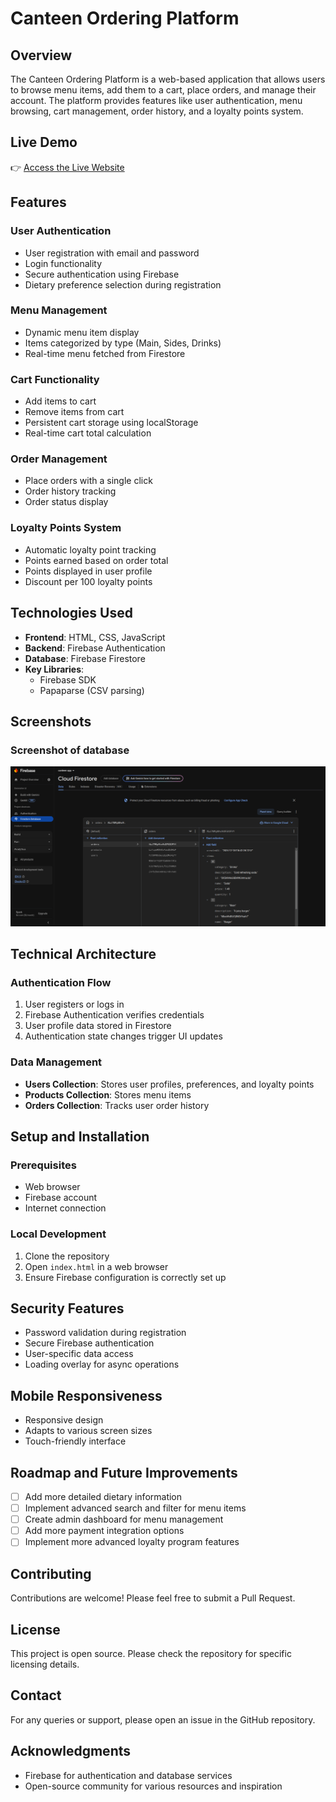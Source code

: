 # Canteen Ordering Platform

## Overview

The Canteen Ordering Platform is a web-based application that allows users to browse menu items, add them to a cart, place orders, and manage their account. The platform provides features like user authentication, menu browsing, cart management, order history, and a loyalty points system.

## Live Demo

👉 [Access the Live Website](https://larry-has.github.io/canteen-ordering-system)

## Features

### User Authentication
- User registration with email and password
- Login functionality
- Secure authentication using Firebase
- Dietary preference selection during registration

### Menu Management
- Dynamic menu item display
- Items categorized by type (Main, Sides, Drinks)
- Real-time menu fetched from Firestore

### Cart Functionality
- Add items to cart
- Remove items from cart
- Persistent cart storage using localStorage
- Real-time cart total calculation

### Order Management
- Place orders with a single click
- Order history tracking
- Order status display

### Loyalty Points System
- Automatic loyalty point tracking
- Points earned based on order total
- Points displayed in user profile
- Discount per 100 loyalty points

## Technologies Used

- **Frontend**: HTML, CSS, JavaScript
- **Backend**: Firebase Authentication
- **Database**: Firebase Firestore
- **Key Libraries**: 
  - Firebase SDK
  - Papaparse (CSV parsing)

## Screenshots

### Screenshot of database
![Database Screenshot](https://raw.githubusercontent.com/Larry-has/canteen-ordering-system/main/database_screenshot.png)

## Technical Architecture

### Authentication Flow
1. User registers or logs in
2. Firebase Authentication verifies credentials
3. User profile data stored in Firestore
4. Authentication state changes trigger UI updates

### Data Management
- **Users Collection**: Stores user profiles, preferences, and loyalty points
- **Products Collection**: Stores menu items
- **Orders Collection**: Tracks user order history

## Setup and Installation

### Prerequisites
- Web browser
- Firebase account
- Internet connection

### Local Development
1. Clone the repository
2. Open `index.html` in a web browser
3. Ensure Firebase configuration is correctly set up

## Security Features
- Password validation during registration
- Secure Firebase authentication
- User-specific data access
- Loading overlay for async operations

## Mobile Responsiveness
- Responsive design
- Adapts to various screen sizes
- Touch-friendly interface

## Roadmap and Future Improvements
- [ ] Add more detailed dietary information
- [ ] Implement advanced search and filter for menu items
- [ ] Create admin dashboard for menu management
- [ ] Add more payment integration options
- [ ] Implement more advanced loyalty program features

## Contributing
Contributions are welcome! Please feel free to submit a Pull Request.

## License
This project is open source. Please check the repository for specific licensing details.

## Contact
For any queries or support, please open an issue in the GitHub repository.

## Acknowledgments
- Firebase for authentication and database services
- Open-source community for various resources and inspiration
